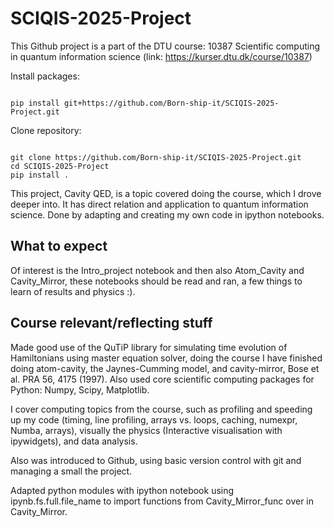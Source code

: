# SCIQIS-2025-Project
This Github project is a part of the DTU course:
10387 Scientific computing in quantum information science (link: https://kurser.dtu.dk/course/10387)

Install packages:
<pre><code>
pip install git+https://github.com/Born-ship-it/SCIQIS-2025-Project.git
</code></pre>

Clone repository:
<pre><code>
git clone https://github.com/Born-ship-it/SCIQIS-2025-Project.git
cd SCIQIS-2025-Project
pip install .
</code></pre>

This project, Cavity QED, is a topic covered doing the course, which I drove deeper into. It has direct relation and application to quantum information science. Done by adapting and creating my own code in ipython notebooks.

## What to expect 
Of interest is the Intro_project notebook and then also Atom_Cavity and Cavity_Mirror, these notebooks should be read and ran, a few things to learn of results and physics :). 

## Course relevant/reflecting stuff

Made good use of the QuTiP library for simulating time evolution of Hamiltonians using master equation solver, doing the course I have finished doing atom-cavity, the Jaynes-Cumming model, and cavity-mirror, Bose et al. PRA 56, 4175 (1997). Also used core scientific computing packages for Python: Numpy, Scipy, Matplotlib.

I cover computing topics from the course, such as profiling and speeding up my code (timing, line profiling, arrays vs. loops, caching, numexpr, Numba, arrays), visually the physics (Interactive visualisation with ipywidgets), and data analysis. 

Also was introduced to Github, using basic version control with git and managing a small the project.

Adapted python modules with ipython notebook using ipynb.fs.full.file_name to import functions from Cavity_Mirror_func over in Cavity_Mirror.


